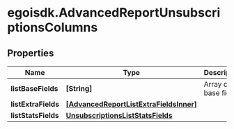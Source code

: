 # egoisdk.AdvancedReportUnsubscriptionsColumns

## Properties

Name | Type | Description | Notes
------------ | ------------- | ------------- | -------------
**listBaseFields** | **[String]** | Array of base fields | 
**listExtraFields** | [**[AdvancedReportListExtraFieldsInner]**](AdvancedReportListExtraFieldsInner.md) |  | 
**listStatsFields** | [**UnsubscriptionsListStatsFields**](UnsubscriptionsListStatsFields.md) |  | 


